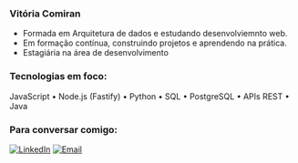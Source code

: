 ### Vitória Comiran

- Formada em Arquitetura de dados e estudando desenvolviemnto web. 
- Em formação contínua, construindo projetos e aprendendo na prática.
- Estagiária na área de desenvolvimento 

### Tecnologias em foco:
JavaScript • Node.js (Fastify) • Python • SQL • PostgreSQL • APIs REST • Java 

### Para conversar comigo:
[![LinkedIn](https://img.shields.io/badge/LinkedIn-Vitoria%20Comiran-blue?logo=linkedin)](https://www.linkedin.com/in/vitoriacomiran/)
[![Email](https://img.shields.io/badge/Email-comiran.vitoria@gmail.com-red?style=flat)](mailto:comiran.vitoria@gmail.com)

